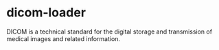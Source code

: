 # dicom-loader
DICOM is a technical standard for the digital storage and transmission of medical images and related information.
